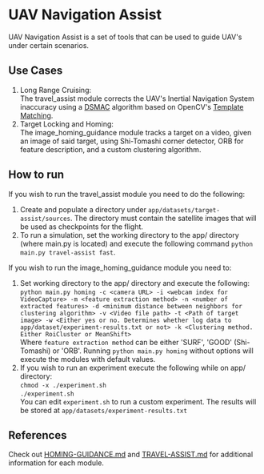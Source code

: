 # UAV Navigation Assist
UAV Navigation Assist is a set of tools that can be used to guide UAV's under certain scenarios.

## Use Cases
1. Long Range Cruising:<br>
The travel_assist module corrects the UAV's Inertial Navigation System inaccuracy using a [DSMAC](https://en.wikipedia.org/wiki/TERCOM#DSMAC) algorithm based on OpenCV's [Template Matching](https://en.wikipedia.org/wiki/Template_matching#:~:text=Template%20matching%20is%20a%20technique,to%20detect%20edges%20in%20images.).
2. Target Locking and Homing:<br>
The image_homing_guidance module tracks a target on a video, given an image of said target, using Shi-Tomashi corner detector, ORB for feature description, and a custom clustering algorithm.

## How to run
If you wish to run the travel_assist module you need to do the following:<br>
1. Create and populate a directory under `app/datasets/target-assist/sources`. The directory must contain the satellite images that will be used as checkpoints for the flight.
2. To run a simulation, set the working directory to the app/ directory (where main.py is located) and execute the following command `python main.py travel-assist fast`.

If you wish to run the image_homing_guidance module you need to:<br>
1. Set working directory to the app/ directory and execute the following:
```python main.py homing -c <camera URL> -i <webcam index for VideoCapture> -m <feature extraction method> -n <number of extracted features> -d <minimum distance between neighbors for clustering algorithm> -v <Video file path> -t <Path of target image> -w <Either yes or no. Determines whether log data to app/dataset/experiment-results.txt or not> -k <Clustering method. Either RoiCluster or MeanShift>```
<br>Where `feature extraction method` can be either 'SURF', 'GOOD' (Shi-Tomashi) or 'ORB'. Running `python main.py homing` without options will execute the modules with default values.
2. If you wish to run an experiment execute the following while on app/ directory:<br>
```chmod -x ./experiment.sh```<br>```./experiment.sh```<br>
You can edit `experiment.sh` to run a custom experiment. The results will be stored at `app/datasets/experiment-results.txt`

## References
Check out [HOMING-GUIDANCE.md](https://github.com/VasilisAthanasiou/uav-nav-assist/blob/master/HOMING-GUIDANCE.md) and [TRAVEL-ASSIST.md](https://github.com/VasilisAthanasiou/uav-nav-assist/blob/master/TRAVEL-ASSIST.md) for additional information for each module.


   

